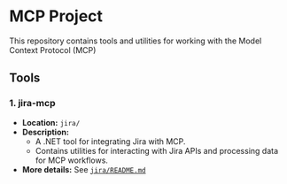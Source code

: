 # MCP Project

This repository contains tools and utilities for working with the Model Context Protocol (MCP)

## Tools

### 1. jira-mcp
- **Location:** `jira/`
- **Description:**
  - A .NET tool for integrating Jira with MCP.
  - Contains utilities for interacting with Jira APIs and processing data for MCP workflows.
- **More details:** See [`jira/README.md`](jira/README.md)


